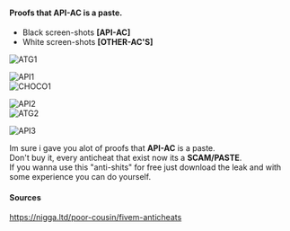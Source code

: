 #### Proofs that API-AC is a paste.

* Black screen-shots **[API-AC]**
* White screen-shots **[OTHER-AC'S]**

![ATG1](https://i.imgur.com/uoTCMFl.png)

![API1](https://i.imgur.com/vNhShHl.png)
<br>
![CHOCO1](https://i.imgur.com/7JVQYuQ.png)

![API2](https://i.imgur.com/yHEenTo.png)
<br>
![ATG2](https://i.imgur.com/FHJe04l.png)

![API3](https://i.imgur.com/vope7RN.png)


Im sure i gave you alot of proofs that **API-AC** is a paste.<br>
Don't buy it, every anticheat that exist now its a **SCAM/PASTE**.<br>
If you wanna use this "anti-shits" for free just download the leak and with some experience you can do yourself.

#### Sources

https://nigga.ltd/poor-cousin/fivem-anticheats

